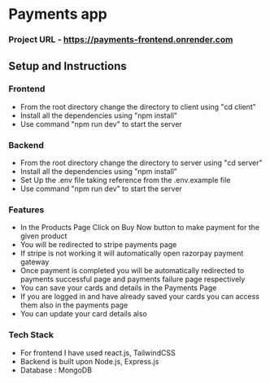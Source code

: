 # Payments app

### Project URL - https://payments-frontend.onrender.com

## Setup and Instructions

### Frontend
- From the root directory change the directory to client using "cd client"
- Install all the dependencies using "npm install"
- Use command "npm run dev" to start the server


### Backend
- From the root directory change the directory to server using "cd server"
- Install all the dependencies using "npm install"
- Set Up the .env file taking reference from the .env.example file
- Use command "npm run dev" to start the server

### Features

- In the Products Page Click on Buy Now button to make payment for the given product
- You will be redirected to stripe payments page
- If stripe is not working it will automatically open razorpay payment gateway
- Once payment is completed you will be automatically redirected to payments successful page and payments failure page respectively
- You can save your cards and details in the Payments Page
- If you are logged in and have already saved your cards you can access them also in the payments page
- You can update your card details also

### Tech Stack

- For frontend I have used react.js, TailwindCSS
- Backend is built upon Node.js, Express.js
- Database : MongoDB